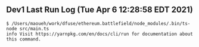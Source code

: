## Dev1 Last Run Log (Tue Apr  6 12:28:58 EDT 2021)

```
$ /Users/maoueh/work/dfuse/ethereum.battlefield/node_modules/.bin/ts-node src/main.ts
info Visit https://yarnpkg.com/en/docs/cli/run for documentation about this command.
```
